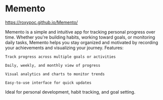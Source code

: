 # Memento

https://roxypoc.github.io/Memento/

Memento is a simple and intuitive app for tracking personal progress over time. Whether you're building habits, working toward goals, or monitoring daily tasks, Memento helps you stay organized and motivated by recording your achievements and visualizing your journey.
Features:

    Track progress across multiple goals or activities

    Daily, weekly, and monthly view of progress

    Visual analytics and charts to monitor trends

    Easy-to-use interface for quick updates

Ideal for personal development, habit tracking, and goal setting.
